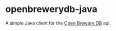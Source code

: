# openbrewerydb-java

A simple Java client for the [Open Brewery DB](https://www.openbrewerydb.org/) api.

 